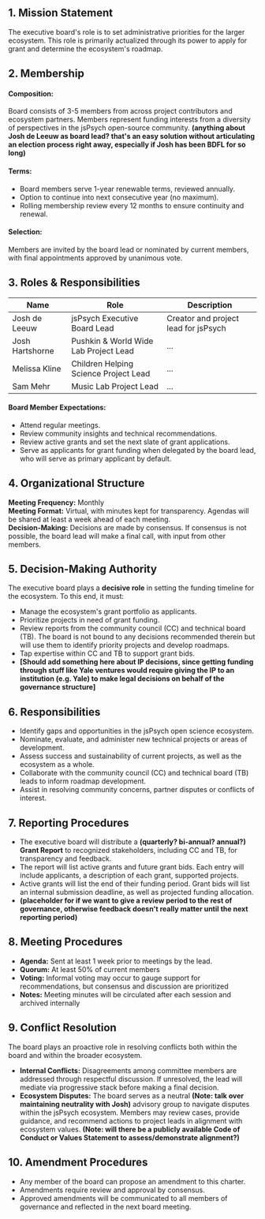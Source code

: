 ## 1. Mission Statement
The executive board's role is to set administrative priorities for the larger ecosystem. This role is primarily actualized through its power to apply for grant and determine the ecosystem's roadmap. 

## 2. Membership

#### Composition:

Board consists of 3-5 members from across project contributors and ecosystem partners. Members represent funding interests from a diversity of perspectives in the jsPsych open-source community. **(anything about Josh de Leeuw as board lead? that's an easy solution without articulating an election process right away, especially if Josh has been BDFL for so long)**

#### Terms:

- Board members serve 1-year renewable terms, reviewed annually.
- Option to continue into next consecutive year (no maximum).
- Rolling membership review every 12 months to ensure continuity and renewal.

#### Selection:
Members are invited by the board lead or nominated by current members, with final appointments approved by unanimous vote.

## 3. Roles & Responsibilities
Name | Role | Description
-----|------|-------
Josh de Leeuw | jsPsych Executive Board Lead | Creator and project lead for jsPsych
Josh Hartshorne | Pushkin & World Wide Lab Project Lead | ...
Melissa Kline | Children Helping Science Project Lead | ...
Sam Mehr | Music Lab Project Lead | ...

#### Board Member Expectations:
- Attend regular meetings.
- Review community insights and technical recommendations.
- Review active grants and set the next slate of grant applications.
- Serve as applicants for grant funding when delegated by the board lead, who will serve as primary applicant by default.

## 4. Organizational Structure

**Meeting Frequency:** Monthly  
**Meeting Format:** Virtual, with minutes kept for transparency. Agendas will be shared at least a week ahead of each meeting.  
**Decision-Making:** Decisions are made by consensus. If consensus is not possible, the board lead will make a final call, with input from other members.

## 5. Decision-Making Authority
The executive board plays a **decisive role** in setting the funding timeline for the ecosystem. To this end, it must:

- Manage the ecosystem's grant portfolio as applicants.
- Prioritize projects in need of grant funding.
- Review reports from the community council (CC) and technical board (TB). The board is not bound to any decisions recommended therein but will use them to identify priority projects and develop roadmaps.
- Tap expertise within CC and TB to support grant bids.
- **[Should add something here about IP decisions, since getting funding through stuff like Yale ventures would require giving the IP to an institution (e.g. Yale) to make legal decisions on behalf of the governance structure]**

## 6. Responsibilities

- Identify gaps and opportunities in the jsPsych open science ecosystem.
- Nominate, evaluate, and administer new technical projects or areas of development.
- Assess success and sustainability of current projects, as well as the ecosystem as a whole.
- Collaborate with the community council (CC) and technical board (TB) leads to inform roadmap development.
- Assist in resolving community concerns, partner disputes or conflicts of interest.

## 7. Reporting Procedures

- The executive board will distribute a **(quarterly? bi-annual? annual?) Grant Report** to recognized stakeholders, including CC and TB, for transparency and feedback.
- The report will list active grants and future grant bids. Each entry will include applicants, a description of each grant, supported projects.
- Active grants will list the end of their funding period. Grant bids will list an internal submission deadline, as well as projected funding allocation.
- **(placeholder for if we want to give a review period to the rest of governance, otherwise feedback doesn't really matter until the next reporting period)**

## 8. Meeting Procedures

- **Agenda:** Sent at least 1 week prior to meetings by the lead.
- **Quorum:** At least 50% of current members
- **Voting:** Informal voting may occur to gauge support for recommendations, but consensus and discussion are prioritized
- **Notes:** Meeting minutes will be circulated after each session and archived internally

## 9. Conflict Resolution

The board plays an proactive role in resolving conflicts both within the board and within the broader ecosystem.

- **Internal Conflicts:** Disagreements among committee members are addressed through respectful discussion. If unresolved, the lead will mediate via progressive stack before making a final decision.
- **Ecosystem Disputes:** The board serves as a neutral **(Note: talk over maintaining neutrality with Josh)** advisory group to navigate disputes within the jsPsych ecosystem. Members may review cases, provide guidance, and recommend actions to project leads in alignment with ecosystem values. **(Note: will there be a publicly available Code of Conduct or Values Statement to assess/demonstrate alignment?)**

## 10. Amendment Procedures

- Any member of the board can propose an amendment to this charter.
- Amendments require review and approval by consensus.
- Approved amendments will be communicated to all members of governance and reflected in the next board meeting.